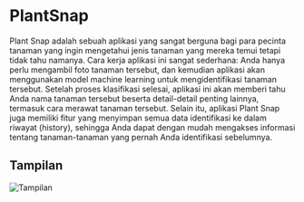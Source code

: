# PlantSnap

Plant Snap adalah sebuah aplikasi yang sangat berguna bagi para pecinta tanaman yang ingin mengetahui jenis tanaman yang mereka temui tetapi tidak tahu namanya. Cara kerja aplikasi ini sangat sederhana: Anda hanya perlu mengambil foto tanaman tersebut, dan kemudian aplikasi akan menggunakan model machine learning untuk mengidentifikasi tanaman tersebut.
Setelah proses klasifikasi selesai, aplikasi ini akan memberi tahu Anda nama tanaman tersebut beserta detail-detail penting lainnya, termasuk cara merawat tanaman tersebut. Selain itu, aplikasi Plant Snap juga memiliki fitur yang menyimpan semua data identifikasi ke dalam riwayat (history), sehingga Anda dapat dengan mudah mengakses informasi tentang tanaman-tanaman yang pernah Anda identifikasi sebelumnya.

## Tampilan

![Tampilan](https://cdn.discordapp.com/attachments/1154683188594102312/1252982457867702384/file.png?ex=66743259&is=6672e0d9&hm=d2af2360ab2f9a739521574f48f06f5505f5b3a7b7cf55f97e6c66d5e43d90a0&)
